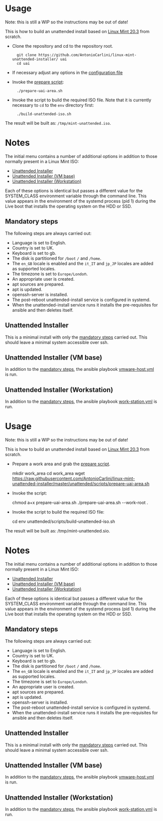 # Usage

Note: this is still a WIP so the instructions may be out of date!

This is how to build an unattended install based on [Linux Mint 20.3](https://www.linuxmint.com/edition.php?id=292) from scratch.

- Clone the repository and cd to the repository root.

        git clone https://github.com/AntonioCarlini/linux-mint-unattended-installer/ uai
        cd uai
     
     
- If necessary adjust any options in the [configuration file](https://github.com/AntonioCarlini/linux-mint-unattended-installer/blob/master/config.cfg)

- Invoke the [prepare script](https://github.com/AntonioCarlini/linux-mint-unattended-installer/blob/master/prepare-uai-area.sh):

        ./prepare-uai-area.sh

- Invoke the script to build the required ISO file. Note that it is currently necessary to `cd` to the `env` directory first:

        ./build-unattended-iso.sh

The result will be built as: `/tmp/mint-unattended.iso`.

# Notes

The initial menu contains a number of additional options in addition to those normally present in a Linux Mint ISO: 

- [Unattended Installer](#unattended-installer)
- [Unattended Installer (VM base)](#unattended-installer-vm-base)
- [Unattended Installer (Workstation)](#unattended-installer-workstation)

Each of these options is identical but passes a different value for the SYSTEM_CLASS environment variable through the command line. This value appears in the environment of the systemd process (pid 1) during the Live boot that installs the operating system on the HDD or SSD.

## Mandatory steps

The following steps are always carried out:

- Language is set to English.
- Country is set to UK.
- Keyboard is set to gb.
- The disk is partitioned for `/boot` `/` and `/home`.
- The `en_GB` locale is enabled and the `it_IT` and `jp_JP` locales are added as supported locales.
- The timezone is set to `Europe/Londo`n.
- An appropriate user is created.
- apt sources are prepared.
- apt is updated.
- openssh-server is installed.
- The post-reboot unattended-install service is configured in systemd.
- When the unattended-install service runs it installs the pre-requisites for ansible and then deletes itself.


## Unattended Installer

This is a minimal install with only the [mandatory steps](#mandatory-steps) carried out. This should leave a minimal system accessible over ssh.

## Unattended Installer (VM base)

In addition to the [mandatory steps](#mandatory-steps), the ansible playbook [vmware-host.yml](https://github.com/AntonioCarlini/ansible/blob/master/vmware-host.yml) is run.

## Unattended Installer (Workstation)

In addition to the [mandatory steps](#mandatory-steps), the ansible playbook [work-station.yml](https://github.com/AntonioCarlini/ansible/blob/master/work-station.yml) is run.
# Usage

Note: this is still a WIP so the instructions may be out of date!

This is how to build an unattended install based on [Linux Mint 20.3](https://www.linuxmint.com/edition.php?id=292) from scratch.

- Prepare a work area and grab the [prepare script](https://github.com/AntonioCarlini/linux-mint-unattended-installer/blob/master/unattended/scripts/prepare-uai-area.sh).

  mkdir work_area
  cd work_area
  wget https://raw.githubusercontent.com/AntonioCarlini/linux-mint-unattended-installer/master/unattended/scripts/prepare-uai-area.sh

- Invoke the script:

  chmod a+x prepare-uai-area.sh
  ./prepare-uai-area.sh --work-root .

- Invoke the script to build the required ISO file:

  cd env
  unattended/scripts/build-unattended-iso.sh

The result will be built as: /tmp/mint-unattended.sio.

# Notes

The initial menu contains a number of additional options in addition to those normally present in a Linux Mint ISO: 

- [Unattended Installer](#unattended-installer)
- [Unattended Installer (VM base)](#unattended-installer-vm-base)
- [Unattended Installer (Workstation)](#unattended-installer-workstation)

Each of these options is identical but passes a different value for the SYSTEM_CLASS environment variable through the command line. This value appears in the environment of the systemd process (pid 1) during the Live boot that installs the operating system on the HDD or SSD.

## Mandatory steps

The following steps are always carried out:

- Language is set to English.
- Country is set to UK.
- Keyboard is set to gb.
- The disk is partitioned for `/boot` `/` and `/home`.
- The `en_GB` locale is enabled and the `it_IT` and `jp_JP` locales are added as supported locales.
- The timezone is set to `Europe/Londo`n.
- An appropriate user is created.
- apt sources are prepared.
- apt is updated.
- openssh-server is installed.
- The post-reboot unattended-install service is configured in systemd.
- When the unattended-install service runs it installs the pre-requisites for ansible and then deletes itself.


## Unattended Installer

This is a minimal install with only the [mandatory steps](#mandatory-steps) carried out. This should leave a minimal system accessible over ssh.

## Unattended Installer (VM base)

In addition to the [mandatory steps](#mandatory-steps), the ansible playbook [vmware-host.yml](https://github.com/AntonioCarlini/ansible/blob/master/vmware-host.yml) is run.

## Unattended Installer (Workstation)

In addition to the [mandatory steps](#mandatory-steps), the ansible playbook [work-station.yml](https://github.com/AntonioCarlini/ansible/blob/master/work-station.yml) is run.

